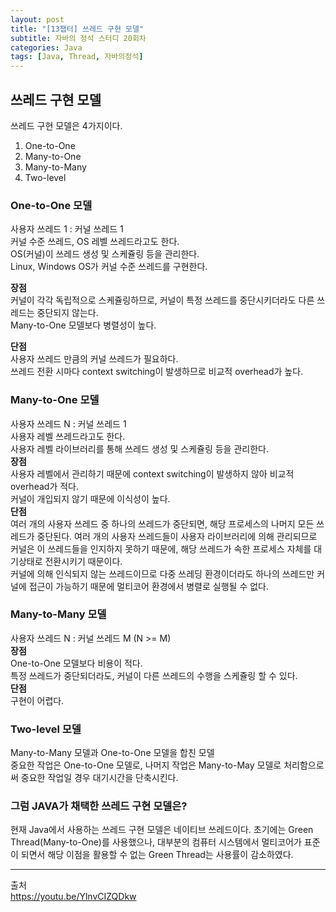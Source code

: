 ```yaml
---
layout: post
title: "[13챕터] 쓰레드 구현 모델"
subtitle: 자바의 정석 스터디 20회차
categories: Java
tags: [Java, Thread, 자바의정석]
---
```


## 쓰레드 구현 모델
쓰레드 구현 모델은 4가지이다.
1. One-to-One
2. Many-to-One
3. Many-to-Many
4. Two-level

### One-to-One 모델
사용자 쓰레드 1 : 커널 쓰레드 1  
커널 수준 쓰레드, OS 레벨 쓰레드라고도 한다.  
OS(커널)이 쓰레드 생성 및 스케쥴링 등을 관리한다.  
Linux, Windows OS가 커널 수준 쓰레드를 구현한다.  

**장점**  
커널이 각각 독립적으로 스케쥴링하므로, 커널이 특정 쓰레드를 중단시키더라도 다른 쓰레드는 중단되지 않는다.    
Many-to-One 모델보다 병렬성이 높다.  

**단점**  
사용자 쓰레드 만큼의 커널 쓰레드가 필요하다.  
쓰레드 전환 시마다 context switching이 발생하므로 비교적 overhead가 높다.  


### Many-to-One 모델
사용자 쓰레드 N : 커널 쓰레드 1  
사용자 레벨 쓰레드라고도 한다.  
사용자 레벨 라이브러리를 통해 쓰레드 생성 및 스케쥴링 등을 관리한다.      
**장점**  
사용자 레벨에서 관리하기 때문에 context switching이 발생하지 않아 비교적 overhead가 적다.      
커널이 개입되지 않기 때문에 이식성이 높다.  
**단점**  
여러 개의 사용자 쓰레드 중 하나의 쓰레드가 중단되면, 해당 프로세스의 나머지 모든 쓰레드가 중단된다. 여러 개의 사용자 쓰레드들이 사용자 라이브러리에 의해 관리되므로 커널은 이 쓰레드들을 인지하지 못하기 때문에, 해당 쓰레드가 속한 프로세스 자체를 대기상태로 전환시키기 때문이다.       
커널에 의해 인식되지 않는 쓰레드이므로 다중 쓰레딩 환경이더라도 하나의 쓰레드만 커널에 접근이 가능하기 때문에 멀티코어 환경에서 병렬로 실행될 수 없다.  


### Many-to-Many 모델
사용자 쓰레드 N : 커널 쓰레드 M (N >= M)  
**장점**  
One-to-One 모델보다 비용이 적다.  
특정 쓰레드가 중단되더라도, 커널이 다른 쓰레드의 수행을 스케쥴링 할 수 있다.    
**단점**    
구현이 어렵다.    


### Two-level 모델
Many-to-Many 모델과 One-to-One 모델을 합친 모델  
중요한 작업은 One-to-One 모델로, 나머지 작업은 Many-to-May 모델로 처리함으로써 중요한 작업일 경우 대기시간을 단축시킨다.  


### 그럼 JAVA가 채택한 쓰레드 구현 모델은?  
현재 Java에서 사용하는 쓰레드 구현 모델은 네이티브 쓰레드이다.
초기에는 Green Thread(Many-to-One)를 사용했으나, 대부분의 컴퓨터 시스템에서 멀티코어가 표준이 되면서 해당 이점을 활용할 수 없는 Green Thread는 사용률이 감소하였다. 


---
출처   
https://youtu.be/YlnvCIZQDkw

